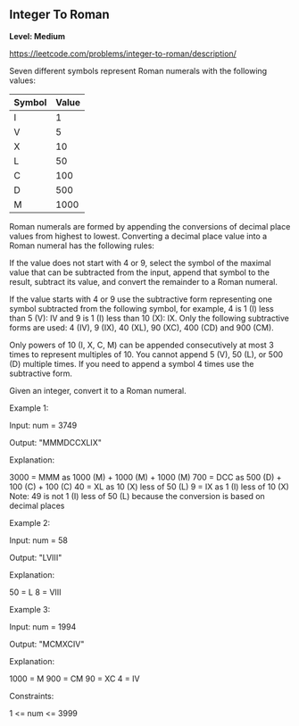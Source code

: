<h2> Integer To Roman </h2>

<b> Level: Medium </b>

https://leetcode.com/problems/integer-to-roman/description/

Seven different symbols represent Roman numerals with the following values:

<table>
  <thead>
    <tr>
      <th>Symbol</th>
      <th>Value</th>
    </tr>
  </thead>
  <tbody>
    <tr><td>I</td><td>1</td></tr>
    <tr><td>V</td><td>5</td></tr>
    <tr><td>X</td><td>10</td></tr>
    <tr><td>L</td><td>50</td></tr>
    <tr><td>C</td><td>100</td></tr>
    <tr><td>D</td><td>500</td></tr>
    <tr><td>M</td><td>1000</td></tr>
  </tbody>
</table>


Roman numerals are formed by appending the conversions of decimal place values from highest to lowest. Converting a decimal place value into a Roman numeral has the following rules:

If the value does not start with 4 or 9, select the symbol of the maximal value that can be subtracted from the input, append that symbol to the result, subtract its value, and convert the remainder to a Roman numeral.

If the value starts with 4 or 9 use the subtractive form representing one symbol subtracted from the following symbol, for example, 4 is 1 (I) less than 5 (V): IV and 9 is 1 (I) less than 10 (X): IX. Only the following subtractive forms are used: 4 (IV), 9 (IX), 40 (XL), 90 (XC), 400 (CD) and 900 (CM).

Only powers of 10 (I, X, C, M) can be appended consecutively at most 3 times to represent multiples of 10. You cannot append 5 (V), 50 (L), or 500 (D) multiple times. If you need to append a symbol 4 times use the subtractive form.

Given an integer, convert it to a Roman numeral.

 

Example 1:

Input: num = 3749

Output: "MMMDCCXLIX"

Explanation:

3000 = MMM as 1000 (M) + 1000 (M) + 1000 (M)
 700 = DCC as 500 (D) + 100 (C) + 100 (C)
  40 = XL as 10 (X) less of 50 (L)
   9 = IX as 1 (I) less of 10 (X)
Note: 49 is not 1 (I) less of 50 (L) because the conversion is based on decimal places


Example 2:

Input: num = 58

Output: "LVIII"

Explanation:

50 = L
8 = VIII


Example 3:

Input: num = 1994

Output: "MCMXCIV"

Explanation:

1000 = M
 900 = CM
  90 = XC
   4 = IV
 

Constraints:

1 <= num <= 3999